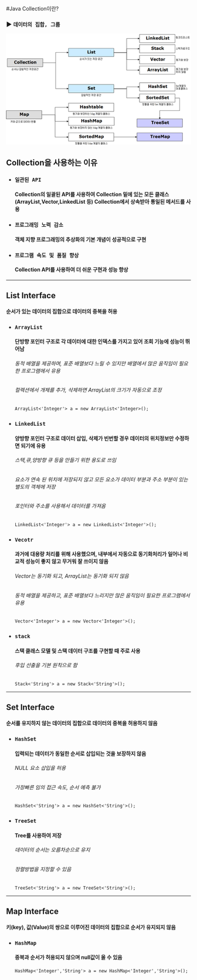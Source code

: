 #Java Collection이란?
### ▶ `데이터의 집합, 그룹`
![](../CS_IMG/Java_Collection.png)

## Collection을 사용하는 이유
* ### `일관된 API`
    #### Collection의 일괄된 API를 사용하여 Collection 밑에 있는 모든 클래스(ArrayList,Vector,LinkedList 등) Collection에서 상속받아 통일된 메서드를 사용
* ### `프로그래밍 노력 감소`
    #### 객체 지향 프로그래밍의 추상화의 기본 개념이 성공적으로 구현
* ### `프로그램 속도 및 품질 향상`
    #### Collection API를 사용하여 더 쉬운 구현과 성능 향상

<hr/>

## List Interface
#### 순서가 있는 데이터의 집합으로 데이터의 중복을 허용
* ### `ArrayList`
    #### 단방향 포인터 구조로 각 데이터에 대한 인덱스를 가지고 있어 조회 기능에 성능이 뛰어남
    ###### 동적 배열을 제공하며, 표준 배열보다 느릴 수 있지만 배열에서 많은 움직임이 필요한 프로그램에서 유용
    ###### 컬렉션에서 개체를 추가, 삭제하면 ArrayList의 크기가 자동으로 조정
  <pre><code>ArrayList<'Integer'> a = new ArrayList<'Integer>();</code></pre>
* ### `LinkedList`
    #### 양방향 포인터 구조로 데이터 삽입, 삭제가 빈번할 경우 데이터의 위치정보만 수정하면 되기에 유용
    ###### 스택,큐,양방향 큐 등을 만들기 위한 용도로 쓰임
    ###### 요소가 연속 된 위치에 저장되지 않고 모든 요소가 데이터 부분과 주소 부분이 있는 별도의 객체에 저장
    ###### 포인터와 주소를 사용해서 데이터를 가져옴
  <pre><code>LinkedList<'Integer'> a = new LinkedList<'Integer'>();</code></pre>
* ### `Vecotr`
    #### 과거에 대용량 처리를 위해 사용했으며, 내부에서 자동으로 동기화처리가 일어나 비교적 성능이 좋지 않고 무거워 잘 쓰이지 않음
    ###### Vector는 동기화 되고, ArrayList는 동기화 되지 않음
    ###### 동적 배열을 제공하고, 표준 배열보다 느리지만 많은 움직임이 필요한 프로그램에서 유용
  <pre><code>Vector<'Integer'> a = new Vector<'Integer'>();</code></pre>
* ### `stack`
    #### 스택 클래스 모델 및 스택 데이터 구조를 구현할 때 주로 사용
    ###### 후입 선출을 기본 원칙으로 함
  <pre><code>Stack<'String'> a = new Stack<'String'>();</code></pre>

<hr/>

## Set Interface
#### 순서를 유지하지 않는 데이터의 집합으로 데이터의 중복을 허용하지 않음
* ### `HashSet`
    #### 입력되는 데이터가 동일한 순서로 삽입되는 것을 보장하지 않음
    ###### NULL 요소 삽입을 허용
    ###### 가장빠른 임의 접근 속도, 순서 예측 불가
  <pre><code>HashSet<'String'> a = new HashSet<'String'>();</code></pre>
* ### `TreeSet`
    #### Tree를 사용하여 저장
    ###### 데이터의 순서는 오름차순으로 유지
    ###### 정렬방법을 지정할 수 있음
  <pre><code>TreeSet<'String'> a = new TreeSet<'String'>();</code></pre>

<hr/>

## Map Interface
#### 키(key), 값(Value)의 쌍으로 이루어진 데이터의 집합으로 순서가 유지되지 않음
* ### `HashMap`
    #### 중복과 순서가 허용되지 않으며 null값이 올 수 있음
  <pre><code>HashMap<'Integer','String'> a = new HashMap<'Integer','String'>();</code></pre>